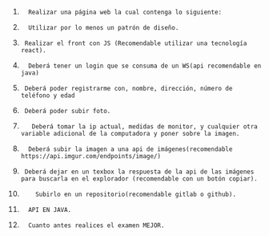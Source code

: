 1.       Realizar una página web la cual contenga lo siguiente:
2.       Utilizar por lo menos un patrón de diseño.
3.      Realizar el front con JS (Recomendable utilizar una tecnología react).
4.       Deberá tener un login que se consuma de un WS(api recomendable en java)
5.      Deberá poder registrarme con, nombre, dirección, número de teléfono y edad
6.      Deberá poder subir foto.
7.        Deberá tomar la ip actual, medidas de monitor, y cualquier otra variable adicional de la computadora y poner sobre la imagen.
8.       Deberá subir la imagen a una api de imágenes(recomendable https://api.imgur.com/endpoints/image/)
9.      Deberá dejar en un texbox la respuesta de la api de las imágenes para buscarla en el explorador (recomendable con un botón copiar).
10.         Subirlo en un repositorio(recomendable gitlab o github).
11.       API EN JAVA.
12.       Cuanto antes realices el examen MEJOR.


